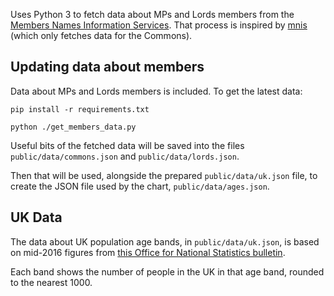 

Uses Python 3 to fetch data about MPs and Lords members from the [Members Names Information Services](http://data.parliament.uk/membersdataplatform/memberquery.aspx). That process is inspired by [mnis](https://github.com/olihawkins/mnis) (which only fetches data for the Commons).


## Updating data about members

Data about MPs and Lords members is included. To get the latest data:

    pip install -r requirements.txt

    python ./get_members_data.py

Useful bits of the fetched data will be saved into the files
`public/data/commons.json` and `public/data/lords.json`.

Then that will be used, alongside the prepared `public/data/uk.json` file,
to create the JSON file used by the chart, `public/data/ages.json`.


## UK Data

The data about UK population age bands, in `public/data/uk.json`, is based on
mid-2016 figures from [this Office for National Statistics bulletin](https://www.ons.gov.uk/peoplepopulationandcommunity/populationandmigration/populationprojections/bulletins/nationalpopulationprojections/2016basedstatisticalbulletin).

Each band shows the number of people in the UK in that age band, rounded to the nearest 1000.
